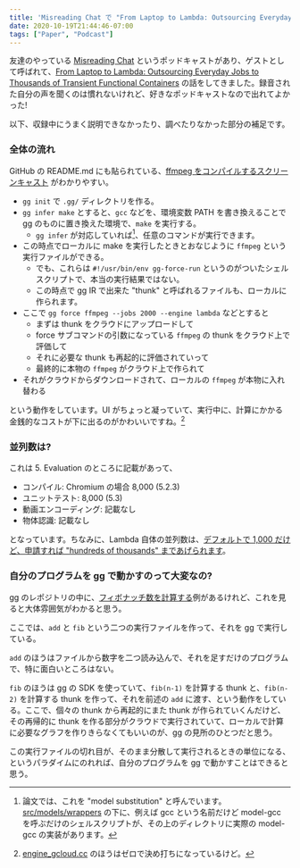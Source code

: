 ```yaml
---
title: 'Misreading Chat で "From Laptop to Lambda: Outsourcing Everyday Jobs to Thousands of Transient Functional Containers" について話した'
date: 2020-10-19T21:44:46-07:00
tags: ["Paper", "Podcast"]
---
```

友達のやっている [Misreading Chat](https://misreading.chat/) というポッドキャストがあり、ゲストとして呼ばれて、[From Laptop to Lambda: Outsourcing Everyday Jobs to Thousands of Transient Functional Containers](https://www.usenix.org/conference/atc19/presentation/fouladi) の話をしてきました。録音された自分の声を聞くのは慣れないけれど、好きなポッドキャストなので出れてよかった!

以下、収録中にうまく説明できなかったり、調べたりなかった部分の補足です。

### 全体の流れ

GitHub の README.md にも貼られている、[ffmpeg をコンパイルするスクリーンキャスト](https://asciinema.org/a/257545) がわかりやすい。

* `gg init` で `.gg/` ディレクトリを作る。
* `gg infer make` とすると、`gcc` などを、環境変数 PATH を書き換えることで gg のものに置き換えた環境で、`make` を実行する。
  * `gg infer` が対応していれば[^MS]、任意のコマンドが実行できます。
* この時点でローカルに make を実行したときとおなじように `ffmpeg` という実行ファイルができる。
  * でも、これらは `#!/usr/bin/env gg-force-run` というのがついたシェルスクリプトで、本当の実行結果ではない。
  * この時点で gg IR で出来た "thunk" と呼ばれるファイルも、ローカルに作られます。
* ここで `gg force ffmpeg --jobs 2000 --engine lambda` などとすると
  * まずは thunk をクラウドにアップロードして
  * force サブコマンドの引数になっている `ffmpeg` の thunk をクラウド上で評価して
  * それに必要な thunk も再起的に評価されていって
  * 最終的に本物の `ffmpeg` がクラウド上で作られて
* それがクラウドからダウンロードされて、ローカルの `ffmpeg` が本物に入れ替わる

という動作をしています。UI がちょっと凝っていて、実行中に、計算にかかる金銭的なコストが下に出るのがかわいいですね。[^COST]

### 並列数は?

これは 5. Evaluation のところに記載があって、

* コンパイル: Chromium の場合 8,000 (5.2.3)
* ユニットテスト: 8,000 (5.3)
* 動画エンコーディング: 記載なし
* 物体認識: 記載なし

となっています。ちなみに、Lambda 自体の並列数は、[デフォルトで 1,000 だけど、申請すれば "hundreds of thousands" まであげられます](https://docs.aws.amazon.com/lambda/latest/dg/gettingstarted-limits.html)。

### 自分のプログラムを gg で動かすのって大変なの?

gg のレポジトリの中に、[フィボナッチ数を計算する](https://github.com/StanfordSNR/gg/tree/master/examples/fibonacci)例があるけれど、これを見ると大体雰囲気がわかると思う。

ここでは、`add` と `fib` という二つの実行ファイルを作って、それを gg で実行している。

`add` のほうはファイルから数字を二つ読み込んで、それを足すだけのプログラムで、特に面白いところはない。

`fib` のほうは gg の SDK を使っていて、`fib(n-1)` を計算する thunk と、`fib(n-2)` を計算する thunk を作って、それを前述の `add` に渡す、という動作をしている。ここで、個々の thunk から再起的にまた thunk が作られていくんだけど、その再帰的に thunk を作る部分がクラウドで実行されていて、ローカルで計算に必要なグラフを作りきらなくてもいいのが、gg の見所のひとつだと思う。

この実行ファイルの切れ目が、そのまま分散して実行されるときの単位になる、というパラダイムにのれれば、自分のプログラムを gg で動かすことはできると思う。

[^COST]: [engine_gcloud.cc](https://github.com/StanfordSNR/gg/blob/62579e141a96f30312cd9a1a2d6f91302e3899d5/src/execution/engine_gcloud.cc#L127) のほうはゼロで決め打ちになっているけど。
[^MS]: 論文では、これを "model substitution" と呼んでいます。[src/models/wrappers](https://github.com/StanfordSNR/gg/tree/master/src/models/wrappers) の下に、例えば gcc という名前だけど model-gcc を呼ぶだけのシェルスクリプトが、その上のディレクトリに実際の model-gcc の実装があります。
